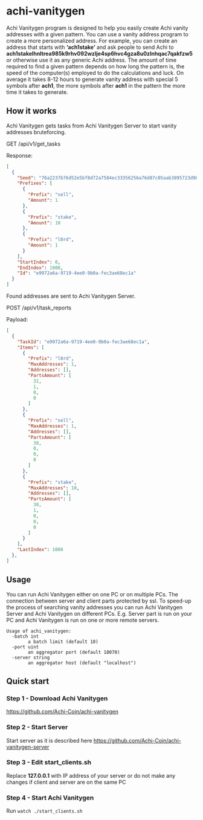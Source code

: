 # achi-vanitygen
Achi Vanitygen program is designed to help you easily create Achi vanity addresses with a given pattern. You can use a vanity address program to create a more personalized address. For example, you can create an address that starts with **‘ach1stake’** and ask people to send Achi to **ach1stakelhnltrea985k9rhv092wzlje4sp6hvc4gza8u0zlnhqac7qakfzw5** or otherwise use it as any generic Achi address. The amount of time required to find a given pattern depends on how long the pattern is, the speed of the computer(s) employed to do the calculations and luck. On average it takes 8-12 hours to generate vanity address with special 5 symbols after **ach1**, the more symbols after **ach1** in the pattern the more time it takes to generate.

## How it works

Achi Vanitygen gets tasks from Achi Vanitygen Server to start vanity addresses bruteforcing. 

GET /api/v1/get_tasks

Response:

```json
[
  {
    "Seed": "76a2237b76d52e5bf8d72a7584ec33356256a76d87c05aab3895723d98a25df748336374843aae233a42a62b18f56443a7116853422de54ce5fa915fdd1e7990",
    "Prefixes": [
      {
        "Prefix": "sell",
        "Amount": 1
      },
      {
        "Prefix": "stake",
        "Amount": 10
      },
      {
        "Prefix": "l0rd",
        "Amount": 1
      }
    ],
    "StartIndex": 0,
    "EndIndex": 1000,
    "Id": "e9972a6a-9719-4ee0-9b0a-fec3ae68ec1a"
  }
]
```
Found addresses are sent to Achi Vanitygen Server. 

POST /api/v1/task_reports

Payload:

```json
[
  {
    "TaskId": "e9972a6a-9719-4ee0-9b0a-fec3ae68ec1a",
    "Items": [
      {
        "Prefix": "l0rd",
        "MaxAddresses": 1,
        "Addresses": [],
        "PartsAmount": [
          31,
          1,
          0,
          0
        ]
      },
      {
        "Prefix": "sell",
        "MaxAddresses": 1,
        "Addresses": [],
        "PartsAmount": [
          38,
          0,
          0,
          0
        ]
      },
      {
        "Prefix": "stake",
        "MaxAddresses": 10,
        "Addresses": [],
        "PartsAmount": [
          38,
          1,
          0,
          0,
          0
        ]
      }
    ],
    "LastIndex": 1000
  },
]
```


## Usage

You can run Achi Vanitygen either on one PC or on multiple PCs. The connection between server and client parts protected by ssl. To speed-up the process of searching vanity addresses you can run Achi Vanitygen Server and Achi Vanitygen on different PCs. E.g. Server part is run on your PC and Achi Vanitygen is run on one or more remote servers.

``` 
Usage of achi_vanitygen:
  -batch int
    	a batch limit (default 10)
  -port uint
    	an aggregator port (default 18070)
  -server string
    	an aggregator host (default "localhost") 
```

## Quick start

### Step 1 - Download Achi Vanitygen
https://github.com/Achi-Coin/achi-vanitygen

### Step 2 - Start Server

Start server as it is described here https://github.com/Achi-Coin/achi-vanitygen-server

### Step 3 - Edit start_clients.sh

Replace **127.0.0.1** with IP address of your server or do not make any changes if client and server are on the same PC

### Step 4 - Start Achi Vanitygen

Run ```watch ./start_clients.sh```

